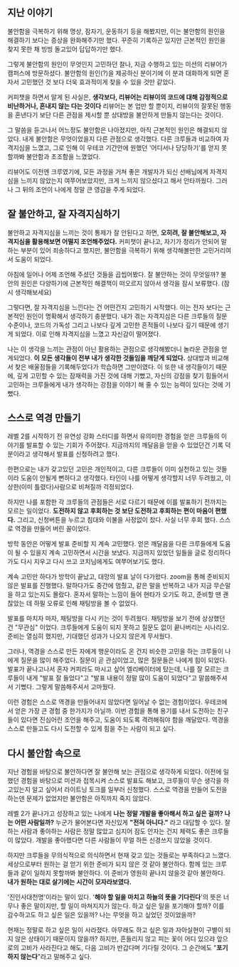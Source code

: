 ## 지난 이야기

불안함을 극복하기 위해 명상, 잠자기, 운동하기 등을 해봤지만, 이는 불안함의 원인을 해결하기 보다는 증상을 완화해주기만 했다. 꾸준히 기록하곤 있지만 근본적인 원인을 찾지 못한 채 빙빙 돌고있어 답답하기만 했다.

그렇게 불안함의 원인이 무엇인지 고민하던 찰나, 지금 수행하고 있는 미션의 리뷰어가 캠퍼스에 방문하셨다. 불안함의 원인(?)을 제공하신 분이기에 이 분과 대화하게 되면 혼자서 고민했던 것 보다 더욱 효과적이게 찾을 수 있을 것만 같았다.

커피챗을 하면서 알게 된 사실은, **생각보다, 리뷰어는 리뷰이의 코드에 대해 감정적으로 비난하거나, 혼내지 않는 다는 것이다** 리뷰어는 본 업만 할 뿐이지, 리뷰이의 잘못된 행동을 혼낸다기 보단 다른 관점을 제시할 뿐 상대방을 불안하게 만들지 않는다는 것이다.

그 말씀을 듣고나서 어느정도 불안함은 나아졌지만, 아직 근본적인 원인은 해결되지 않았다. 내게 불안함은 무엇이었을지 다른 관점으로 생각했다. 다른 크루들과 비교하여 자격지심을 느꼈고, 그로 인해 이 우테코 기간안에 원했던 '어디서나 당당하기'를 얻지 못할까봐 불안함과 초조함을 느꼈었다.

리뷰어도 이전엔 크루였기에, 모든 과정을 거쳐 좋은 개발자가 되신 선배님에게 자격지심을 느끼지 않았는지 여쭈어보았지만, 크게 느끼지 않으셨다고 해서 안타까웠다. 그러나 그 뒤의 조언이 나에게 정말 큰 영감을 주게 되었다.

## 잘 불안하고, 잘 자격지심하기

불안하고 자격지심을 느끼는 것이 통제가 잘 안된다고 하면, **오히려, 잘 불안해보고, 자격지심을 활용해보면 어떨지 조언해주었다.** 커피챗이 끝나고, 자기가 정리가 안되어 말하는 부분이 있어 죄송하다고 했지만, 불안함을 극복하기 위해 생각해볼만한 고민거리여서 도움이 되었다.

아침에 일어나 어제 조언해 주셨던 것들을 곱씹어봤다. 잘 불안하는 것이 무엇일까? 불안의 원인은 다양하기에 근본적인 해결책이 떠오르지 않아서 생각을 잠시 보류했다. (잠시 생각해보세요) 

그렇다면, 잘 자격지심을 느낀다는 건 어떤건지 고민하기 시작했다. 이는 전자 보다는 근본적인 원인이 명확해서 생각하기 충분했다. 내가 겪는 자격지심은 다른 크루들의 질문 수준이나, 코드의 가독성 그리고 나보다 깊게 고민한 흔적들이 나보다 깊기 때문에 생기게 되었다. 이로 인해 자격지심을 느꼈고 자신감이 떨어졌다.

나는 이 생각을 느끼는 관점이 아닌 활용하는 관점으로 생각해봤더니 놀라운 관점을 얻게되었다. **이 모든 생각들이 전부 내가 생각한 것들임을 깨닫게 되었다.** 상대방과 비교해서 찾은 배울점들을 기록해두었다가 학습하면 그만이였다. 이 또한 내 생각들이기 때문에, 깊게 고민할 수 있는 잠재력을 가진 것에 대해 기뻤고, 자신의 강점을 찾기 힘들어서 고민하는 크루들에게 내가 생각하는 강점을 이야기 해 줄 수 있는 능력이 있다는 것에 기뻤다.

## 스스로 역경 만들기

레벨 2를 시작하기 전 유연성 강화 스터디를 하면서 유의미한 경험을 얻은 크루들의 이야기를 발표할 수 있는 기회가 주어졌다. 지금까지의 깨달음을 얻을 수 있었던건 기록 덕분이라고 생각해서 발표를 신청하려고 했다.

한편으로는 내가 갖고있던 고민은 개인적이고, 다른 크루들이 이미 실천하고 있는 것들이라 도움이 안될게 뻔하다고 생각했다. 타인이 나를 어떻게 생각할지 너무 두려웠고, 이상한(이미 틀렸다)사람으로 비쳐질까 걱정되었다. 

하지만 나를 포함한 각 크루들의 관점들은 서로 다르기 때문에 이를 발표하기 전까지는 모르는 일이었다. **도전하지 않고 후회하는 것 보단 도전하고 후회하는 편이 마음이 편했다.** 그리고, 신청버튼을 누르고 침대와 이불을 사정없이 찼다. 사실 너무 후회 했다. 스스로 역경을 만들어 버린 꼴이었다.

방학 동안은 어떻게 발표 준비할 지 계속 고민했다. 얻은 깨달음을 다른 크루들에게 도움이 될 수 있을지 계속 고민하면서 시간을 보냈다. 지금까지 있었던 일들을 글로 정리하다가도 다시 지우고 다시 쓰고 코치님에게도 여쭈어보기도 했다. 

계속 고민만 하다가 방학이 끝났고, 대망의 발표 날이 다가왔다. zoom을 통해 준비되지 않은 발표를 진행했다. 말하다가도 중간에 멈췄고, 같은 말을 반복하고 내가 지금 무슨말을 하고 있는지도 몰랐다. 혼자서 말하는 느낌이 들어 현타가 오기도 하고, 준비할 땐 괜찮았는 데 하필 오류로 인해 채팅방을 볼 수 없었다.

발표를 마치자 마자, 채팅방을 다시 키는 것이 두려웠다. 채팅방을 보기 전에 상상했던 건 "무관심" 이었다. 크루들에게 도움이 되지 못하고 질문도 없이 끝나버리는 시나리오. 준비는 열심히 했지만, 기대했던 성과가 나오지 않은게 무서웠다. 

그러나, 역경을 스스로 만든 자에게 행운이라도 온 건지 비슷한 고민을 하는 크루들이 나에게 질문을 많이 해주었다. 질문이 곧 관심이었고, 많은 질문들은 나에게 힘이 되었다. 발표가 끝나고나서 혼자 커피라도 마시고 싶어 엘리베이터에 탔는데, 나를 잘 모르는 크루들이 내게 "발표 잘 들었다"고 "발표 내용이 정말 많이 도움이 되었다"고 말씀해주셔서 기뻤다. 그렇게 말씀해주셔서 고마웠다.

이런 경험은 스스로 역경을 만들어내지 않았다면 일어날 수 없는 경험이었다. 우테코에서 얻은 가장 큰 경험 중 한가지가 아닐까. 이번 경험을 통해 용기를 내서 도전하는 친구들이 있다면 진심어린 조언을 해주고, 도움이 되도록 격려해줘야 함을 깨달았다. 역경을 스스로 만들고도 다시 도전할 수 있게 힘을 주는 사람이 되고 싶다.

## 다시 불안함 속으로

지난 경험을 바탕으로 불안하다면 잘 불안해 보는 관점으로 생각하게 되었다. 이전에 일했던 경험을 바탕으로 미션과 접목시켜 스스로 발표도 해보고, 크루들이 무슨 생각을 하고있는지 알고 싶어서 라이트닝 토크를 일부러 신청했다. 스스로 역경을 만들어 도전을 하는덴 문제가 없었지만 불안함은 아직까지 죽지 않았다. 

레벨 2가 끝나가고 성장하고 있는 나에게 **나는 정말 개발을 좋아해서 하고 싶은 걸까? 나는 어떤 사람일까?** 누군가 물어본다면 자신있게  **"전혀 아니다."** 라고 대답할 수 있다. 잘하는 사람과 좋아하는 사람은 정말 많았고 심지어 잠도 안자는 건지 체력도 좋은 크루들이 많았다. 개발을  좋아했다면 다른 사람들이 무얼 하든 신경쓰지 않았을 것이다.

하지만 크루들을 무의식적으로 의식하면서 현재 갖고 있는 것들로는 부족하다고 느꼈다. 세상으로부터 원하는 걸 얻기 위한 준비가 되지 않은 것 같아 불안하다. 함께 있는 크루들과 같이 일하지 못할까봐 불안하다. 이 준비가 영원히 끝나지 않을것 같아 불안하다. **내가 원하는 대로 살기에는 시간이 모자라보였다.**

'진인사대천명'이라는 말이 있다. '**해야 할 일을 마치고 하늘의 뜻을 기다린다**'의 뜻은 너무나 좋은 말이지만, 할 일이 마쳐지지가 않는다. 하고 싶은 일을 포기해야 할까? 이를 감수하고도 하고 싶은 일은 있을까? 나는 무엇을 하고 싶었던 것이었을까?

현재는 정말로 하고 싶은 일이 사라졌다. 아무래도 하고 싶은 일과 자아실현이 구별이 되지 않은 상태이기 때문이지 않을까? 하지만, 흔들리지 않고 피는 꽃이 어디 있으랴 앞으로의 고비가 사라진다고 해도, 다음 고비가 반갑다며 기다릴 것이다. 그 순간에도 "**포기하지 않는다**"라고 말해주고 싶다.
